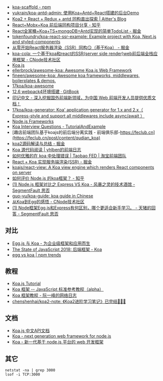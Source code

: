 - [koa-scaffold - npm](https://www.npmjs.com/package/koa-scaffold)
- [yukrain/koa-antd-admin: 使用Koa+Antd+React搭建的后台Demo](https://github.com/yukrain/koa-antd-admin)
- [Koa2 + React + Redux + antd 同构直出探索 | Aitter's Blog](http://coderlt.coding.me/2016/11/25/isomorphism-koa2-react-antd/)
- [React+Mobx+Koa 前后端同构项目分享 - 知乎](https://zhuanlan.zhihu.com/p/47753395)
- [React全家桶+Koa+TS+mongoDB+Antd实现的简单TodoList - 掘金](https://juejin.im/post/5c1502a3f265da61180198c4)
- [tokenfoundry/koa-react-ssr-example: Example project with Koa, Next.js and styled-components](https://github.com/tokenfoundry/koa-react-ssr-example)
- [从零开始React服务器渲染（SSR）同构😏（基于Koa） - 掘金](https://juejin.im/post/5c627d9b6fb9a049f23d3e38)
- [koa-cola: 一个基于koa和react的SSR(server side render)web前后端全栈应用框架 - CNode技术社区](https://cnodejs.org/topic/59844622df27f24718ea943c)
- [Koa.js](https://github.com/koajs?page=4)
- [ellerbrock/awesome-koa: Awesome Koa.js Web Framework](https://github.com/ellerbrock/awesome-koa)
- [fineen/awesome-koa: Awesome koa frameworks, middlewares, boilerplates & demos.](https://github.com/fineen/awesome-koa)
- [17koa/koa-awesome](https://github.com/17koa/koa-awesome)
- [12.6 webpack4环境搭建 · GitBook](https://chenshenhai.github.io/koa2-note/note/project/webpack4.html)
- [印记中文 - 深入挖掘国外前端新领域，为中国 Web 前端开发人员提供优质文档！](https://docschina.org/)
- [17koa/koa-generator: Koa' application generator for 1.x and 2.x（ Express-style and support all middlewares include async/await ）](https://github.com/17koa/koa-generator)
- [Node.js Frameworks](http://nodeframework.com/)
- [Koa Interview Questions - TutorialAndExample](https://www.tutorialandexample.com/koa-interview-questions/)
- [趣店前端团队基于koajs的前后端分离实践 - 前端俱乐部-https://feclub.cn](https://feclub.cn/post/content/qudian_koa)
- [koa2源码解读与总结 - 掘金](https://juejin.im/post/5ac975506fb9a028cb2de35e)
- [Koa 源代码阅读 | yhlben的前端日志](https://yhlben.github.io/blog/libary-koa.html#koa-%E7%9A%84%E6%BA%90%E7%A0%81%E7%9B%AE%E5%BD%95)
- [如何优雅的在 koa 中处理错误 | Taobao FED | 淘宝前端团队](http://taobaofed.org/blog/2016/03/18/error-handling-in-koa/)
- [React + Koa 实现服务端渲染(SSR) - 掘金](https://juejin.im/post/5b0269c2518825428b3916f9)
- [koajs/react-view: A Koa view engine which renders React components on server](https://github.com/koajs/react-view)
- [如何评价 Node.js 的koa框架？ - 知乎](https://www.zhihu.com/question/25388201)
- [(1) Node.js 框架对比之 Express VS Koa - 风暴之灵的技术酒馆 - SegmentFault 思否](https://segmentfault.com/a/1190000008314332)
- [guo-yu/koa-guide: koa guide in Chinese](https://github.com/guo-yu/koa-guide)
- [从Koa到Egg的感悟 - CNode技术社区](https://cnodejs.org/topic/5b3b510b5c8f1ea723a56bd3)
- [(1) Node框架Egg.js和Express有何区别，哪个更适合新手学习。 - 天猪的回答 - SegmentFault 思否](https://segmentfault.com/q/1010000009613526/a-1020000009803643)

## 对比
- [Egg.js 与 Koa - 为企业级框架和应用而生](https://eggjs.org/zh-cn/intro/egg-and-koa.html)
- [The State of JavaScript 2018: 后端框架 - Koa](https://2018.stateofjs.com/cn/back-end-frameworks/koa/)
- [egg vs koa | npm trends](https://www.npmtrends.com/egg-vs-koa)

## 教程 ##
- [Koa.js Tutorial](https://www.tutorialspoint.com/koajs/)
- [Koa 框架 -- JavaScript 标准参考教程（alpha）](http://javascript.ruanyifeng.com/nodejs/koa.html)
- [Koa 框架教程 - 阮一峰的网络日志](http://www.ruanyifeng.com/blog/2017/08/koa.html)
- [chenshenhai/koa2-note: 《Koa2进阶学习笔记》已完结🎄🎄🎄](https://github.com/chenshenhai/koa2-note)

## 文档 ##
- [Koa.js 中文API文档](http://www.menvscode.com/manual/koa/index.html)
- [Koa - next generation web framework for node.js](https://koajs.com/#application)
- [Koa - 新一代基于 node.js 平台的 web 开发框架](https://koajs.docschina.org/)


## 其它 ##

```
netstat -na | grep 3000
lsof -i TCP:3000

```